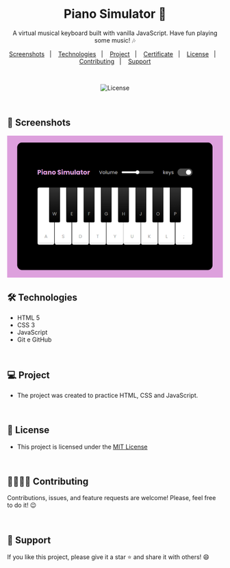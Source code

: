 <h1 align="center">Piano Simulator 🎹</h1> 

<p align="center">A virtual musical keyboard built with vanilla JavaScript. Have fun playing some music! 🎶</p>



<p align="center">  
  <a href="#-screenshots">Screenshots</a>&nbsp;&nbsp;&nbsp;|&nbsp;&nbsp;&nbsp;
  <a href="#-technologies">Technologies</a>&nbsp;&nbsp;&nbsp;|&nbsp;&nbsp;&nbsp;
  <a href="#-project">Project</a>&nbsp;&nbsp;&nbsp;|&nbsp;&nbsp;&nbsp;
  <a href="#-certificate">Certificate</a>&nbsp;&nbsp;&nbsp;|&nbsp;&nbsp;&nbsp;
  <a href="#-license">License</a>&nbsp;&nbsp;&nbsp;|&nbsp;&nbsp;&nbsp;
  <a href="#-contributing">Contributing</a>&nbsp;&nbsp;&nbsp;|&nbsp;&nbsp;&nbsp;
  <a href="#support">Support</a>  
</p>

<br>

<p align="center">
  <img alt="License" src="https://img.shields.io/static/v1?label=license&message=MIT&color=c920c9&labelColor=000000">
</p>


<br>

## 📸 Screenshots

<img src=".github/imagem-do-projeto.PNG" alt="Imagem do Projeto">

<br>

## 🛠 Technologies

* HTML 5
* CSS 3
* JavaScript
* Git e GitHub

<br>

## 💻 Project

- The project was created to practice HTML, CSS and JavaScript.

<br>

## 📜 License

* This project is licensed under the [MIT License](https://choosealicense.com/licenses/mit/)

<br>

## 🫱🏻‍🫲🏻 Contributing
<p> Contributions, issues, and feature requests are welcome! Please, feel free to do it! 😉 </p>

<br>


## 🌟 Support
<p> If you like this project, please give it a star ⭐ and share it with others! 😄 </p>
